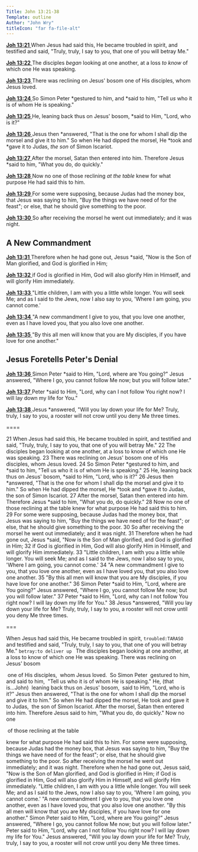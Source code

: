```yaml
---
Title: John 13:21-38
Template: outline
Author: "John Wry"
titleIcon: "far fa-file-alt"
---
```


[**Joh 13:21** ](verseid:43.13.21) When Jesus had said this, He became troubled in spirit, and testified and said, "Truly, truly, I say to you, that one of you will betray Me."

[**Joh 13:22** ](verseid:43.13.22) The disciples *began* looking at one another, at a loss *to know* of which one He was speaking.

[**Joh 13:23** ](verseid:43.13.23) There was reclining on Jesus' bosom one of His disciples, whom Jesus loved.

[**Joh 13:24** ](verseid:43.13.24) So Simon Peter *gestured to him, and *said to him, "Tell *us* who it is of whom He is speaking."

[**Joh 13:25** ](verseid:43.13.25) He, leaning back thus on Jesus' bosom, *said to Him, "Lord, who is it?"

[**Joh 13:26** ](verseid:43.13.26) Jesus then *answered, "That is the one for whom I shall dip the morsel and give it to him." So when He had dipped the morsel, He *took and *gave it to Judas, *the son* of Simon Iscariot.

[**Joh 13:27** ](verseid:43.13.27) After the morsel, Satan then entered into him. Therefore Jesus *said to him, "What you do, do quickly."

[**Joh 13:28** ](verseid:43.13.28) Now no one of those reclining *at the table* knew for what purpose He had said this to him.

[**Joh 13:29** ](verseid:43.13.29) For some were supposing, because Judas had the money box, that Jesus was saying to him, "Buy the things we have need of for the feast"; or else, that he should give something to the poor.

[**Joh 13:30** ](verseid:43.13.30) So after receiving the morsel he went out immediately; and it was night.

## A New Commandment

[**Joh 13:31** ](verseid:43.13.31) Therefore when he had gone out, Jesus *said, "Now is the Son of Man glorified, and God is glorified in Him;

[**Joh 13:32** ](verseid:43.13.32) if God is glorified in Him, God will also glorify Him in Himself, and will glorify Him immediately.

[**Joh 13:33** ](verseid:43.13.33) "Little children, I am with you a little while longer. You will seek Me; and as I said to the Jews, now I also say to you, 'Where I am going, you cannot come.'

[**Joh 13:34** ](verseid:43.13.34) "A new commandment I give to you, that you love one another, even as I have loved you, that you also love one another.

[**Joh 13:35** ](verseid:43.13.35) "By this all men will know that you are My disciples, if you have love for one another."

## Jesus Foretells Peter's Denial

[**Joh 13:36** ](verseid:43.13.36) Simon Peter *said to Him, "Lord, where are You going?" Jesus answered, "Where I go, you cannot follow Me now; but you will follow later."

[**Joh 13:37** ](verseid:43.13.37) Peter *said to Him, "Lord, why can I not follow You right now? I will lay down my life for You."

[**Joh 13:38** ](verseid:43.13.38) Jesus *answered, "Will you lay down your life for Me? Truly, truly, I say to you, a rooster will not crow until you deny Me three times.



====

21  When Jesus had said this, He became troubled in spirit, and testified and said, "Truly, truly, I say to you, that one of you will betray Me."
22  The disciples began looking at one another, at a loss to know of which one He was speaking.
23  There was reclining on Jesus' bosom one of His disciples, whom Jesus loved.
24  So Simon Peter *gestured to him, and *said to him, "Tell us who it is of whom He is speaking."
25  He, leaning back thus on Jesus' bosom, *said to Him, "Lord, who is it?"
26  Jesus then *answered, "That is the one for whom I shall dip the morsel and give it to him." So when He had dipped the morsel, He *took and *gave it to Judas, the son of Simon Iscariot.
27  After the morsel, Satan then entered into him. Therefore Jesus *said to him, "What you do, do quickly."
28  Now no one of those reclining at the table knew for what purpose He had said this to him.
29  For some were supposing, because Judas had the money box, that Jesus was saying to him, "Buy the things we have need of for the feast"; or else, that he should give something to the poor.
30  So after receiving the morsel he went out immediately; and it was night.
31  Therefore when he had gone out, Jesus *said, "Now is the Son of Man glorified, and God is glorified in Him;
32  if God is glorified in Him, God will also glorify Him in Himself, and will glorify Him immediately.
33  "Little children, I am with you a little while longer. You will seek Me; and as I said to the Jews, now I also say to you, 'Where I am going, you cannot come.'
34  "A new commandment I give to you, that you love one another, even as I have loved you, that you also love one another.
35  "By this all men will know that you are My disciples, if you have love for one another."
36  Simon Peter *said to Him, "Lord, where are You going?" Jesus answered, "Where I go, you cannot follow Me now; but you will follow later."
37  Peter *said to Him, "Lord, why can I not follow You right now? I will lay down my life for You."
38  Jesus *answered, "Will you lay down your life for Me? Truly, truly, I say to you, a rooster will not crow until you deny Me three times.

===

When Jesus had said this, 
He became troubled in spirit, `troubled:TARASO `
and testified and said, 
	"Truly, truly, I say to you, 
	that one of you will betray Me." `betray:to deliver up `
The disciples began looking at one another, 
	at a loss to know 
	of which one He was speaking. 
There was reclining 
	on Jesus' bosom 

​	one of His disciples, 
​			whom Jesus loved. 
​	So Simon Peter 
​	gestured to him, 
​	and said to him, 
​	"Tell us who it is of whom He is speaking." 
He, (that is...John)
​	leaning back thus on Jesus' bosom, 
​	said to Him, "Lord, who is it?" 
Jesus then answered, 
"That is the one for whom I shall dip the morsel and give it to him." 
So when He had dipped the morsel, 
He took and gave it to Judas, 
​					the son of Simon Iscariot. 
After the morsel, 
Satan then entered into him. 
Therefore Jesus said to him, 
"What you do, do quickly." 
Now no one 

​		of those reclining at the table 

knew for what purpose He had said this to him. 
For some were supposing, 
because Judas had the money box, 
that Jesus was saying to him, 
"Buy the things we have need of for the feast"; 
or else, that he should give something to the poor. 
So after receiving the morsel he went out immediately; 
and it was night. 
Therefore when he had gone out, 
Jesus said, 
	"Now is the Son of Man glorified, 
	and God is glorified in Him; 
	if God is glorified in Him, 
	God will also glorify Him in Himself, 
	and will glorify Him immediately. 
	"Little children, 
		I am with you a little while longer. 
		You will seek Me; 
		and as I said to the Jews, 
		now I also say to you, 
		'Where I am going, 
		you cannot come.' 
		"A new commandment I give to you, 
		that you love one another, 
		even as I have loved you, 
		that you also love one another. 
		"By this all men will know 
		that you are My disciples, 
		if you have love for one another." 
Simon Peter said to Him, 
	"Lord, where are You going?" 
Jesus answered, 
	"Where I go, you cannot follow Me now; 
	but you will follow later." 
Peter said to Him, 
	"Lord, why can I not follow You right now? 
	I will lay down my life for You." 
Jesus answered, 
	"Will you lay down your life for Me? 
	Truly, truly, I say to you, 
	a rooster will not crow 
	until you deny Me three times.